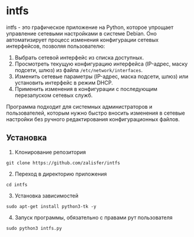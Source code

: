 # intfs
intfs - это графическое приложение на Python, которое упрощает управление сетевыми настройками в системе Debian. Оно автоматизирует процесс изменения конфигурации сетевых интерфейсов, позволяя пользователю:

1. Выбрать сетевой интерфейс из списка доступных.
2. Просмотреть текущую конфигурацию интерфейса (IP-адрес, маску подсети, шлюз) из файла `/etc/network/interfaces`.
3. Изменить сетевые параметры (IP-адрес, маска подсети, шлюз) или установить интерфейс в режим DHCP.
4. Применить изменения в конфигурации с последующим перезапуском сетевых служб.

Программа подходит для системных администраторов и пользователей, которым нужно быстро вносить изменения в сетевые настройки без ручного редактирования конфигурационных файлов.

## Установка
1. Клонирование репозитория

```
git clone https://github.com/zalisfer/intfs
```

2. Переход в директорию приложения

```
cd intfs
```

3. Установка зависимостей

```
sudo apt-get install python3-tk -y
```


4. Запуск программы, обязательно с правами рут пользователя

```
sudo python3 intfs.py
```
